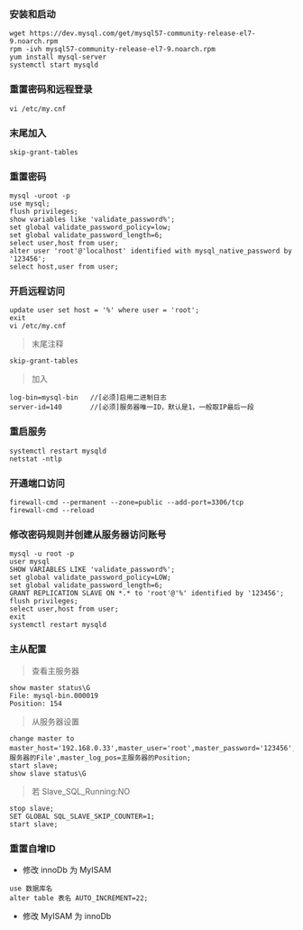 ### 安装和启动
```
wget https://dev.mysql.com/get/mysql57-community-release-el7-9.noarch.rpm
rpm -ivh mysql57-community-release-el7-9.noarch.rpm
yum install mysql-server
systemctl start mysqld
```
### 重置密码和远程登录
```
vi /etc/my.cnf
```
### 末尾加入
```
skip-grant-tables
```
### 重置密码
```
mysql -uroot -p
use mysql;
flush privileges;
show variables like 'validate_password%';
set global validate_password_policy=low;
set global validate_password_length=6;
select user,host from user;
alter user 'root'@'localhost' identified with mysql_native_password by '123456';
select host,user from user;
```
### 开启远程访问
```
update user set host = '%' where user = 'root';
exit
vi /etc/my.cnf
```
> 末尾注释
```
skip-grant-tables
```
> 加入
```
log-bin=mysql-bin   //[必须]启用二进制日志
server-id=140       //[必须]服务器唯一ID，默认是1，一般取IP最后一段
```
### 重启服务
```
systemctl restart mysqld
netstat -ntlp
```
### 开通端口访问
```
firewall-cmd --permanent --zone=public --add-port=3306/tcp
firewall-cmd --reload
```
### 修改密码规则并创建从服务器访问账号
```
mysql -u root -p
user mysql
SHOW VARIABLES LIKE 'validate_password%';
set global validate_password_policy=LOW;
set global validate_password_length=6;
GRANT REPLICATION SLAVE ON *.* to 'root'@'%' identified by '123456';
flush privileges;
select user,host from user;
exit
systemctl restart mysqld
```
### 主从配置
> 查看主服务器
```
show master status\G
File: mysql-bin.000019
Position: 154
```
> 从服务器设置
```
change master to master_host='192.168.0.33',master_user='root',master_password='123456',master_log_file='主服务器的File',master_log_pos=主服务器的Position;
start slave;
show slave status\G
```
> 若 Slave_SQL_Running:NO
```
stop slave;
SET GLOBAL SQL_SLAVE_SKIP_COUNTER=1;
start slave;
```
### 重置自增ID
- 修改 innoDb 为 MyISAM
```
use 数据库名
alter table 表名 AUTO_INCREMENT=22;
```
- 修改 MyISAM 为 innoDb